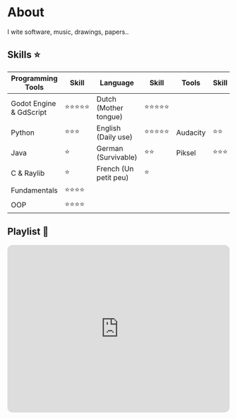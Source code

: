 # About
I wite software, music, drawings, papers..

## Skills ⭐

Programming Tools | Skill | Language | Skill | Tools | Skill
--- | --- | --- | --- | --- | ---|
Godot Engine & GdScript  | ⭐⭐⭐⭐⭐ | Dutch (Mother tongue) | ⭐⭐⭐⭐⭐ 
Python        | ⭐⭐⭐ | English (Daily use)| ⭐⭐⭐⭐⭐ | Audacity | ⭐⭐
Java          | ⭐ | German (Survivable)| ⭐⭐ | Piksel  | ⭐⭐⭐
C & Raylib    | ⭐ | French (Un petit peu)| ⭐ |
Fundamentals | ⭐⭐⭐⭐
OOP | ⭐⭐⭐⭐

## Playlist 🎵
<iframe style="border-radius:12px" src="https://open.spotify.com/embed/playlist/5KGMXvW7Tg3emnWz5S2grT?utm_source=generator" width="100%" height="380" frameBorder="0" allowfullscreen="" allow="autoplay; clipboard-write; encrypted-media; fullscreen; picture-in-picture"></iframe>

